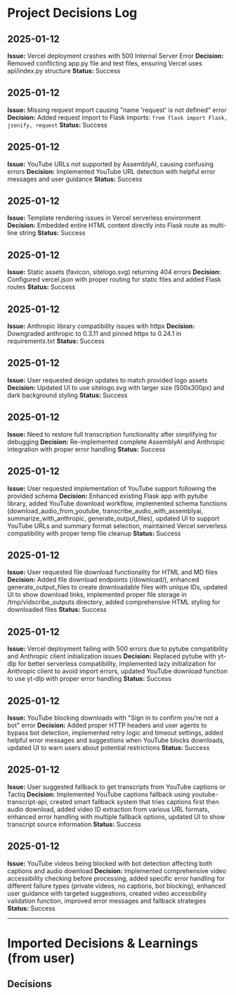 # Project Decisions Log

## 2025-01-12
**Issue:** Vercel deployment crashes with 500 Internal Server Error
**Decision:** Removed conflicting app.py file and test files, ensuring Vercel uses api/index.py structure
**Status:** Success

## 2025-01-12
**Issue:** Missing request import causing "name 'request' is not defined" error
**Decision:** Added request import to Flask imports: `from flask import Flask, jsonify, request`
**Status:** Success

## 2025-01-12
**Issue:** YouTube URLs not supported by AssemblyAI, causing confusing errors
**Decision:** Implemented YouTube URL detection with helpful error messages and user guidance
**Status:** Success

## 2025-01-12
**Issue:** Template rendering issues in Vercel serverless environment
**Decision:** Embedded entire HTML content directly into Flask route as multi-line string
**Status:** Success

## 2025-01-12
**Issue:** Static assets (favicon, sitelogo.svg) returning 404 errors
**Decision:** Configured vercel.json with proper routing for static files and added Flask routes
**Status:** Success

## 2025-01-12
**Issue:** Anthropic library compatibility issues with httpx
**Decision:** Downgraded anthropic to 0.3.11 and pinned httpx to 0.24.1 in requirements.txt
**Status:** Success

## 2025-01-12
**Issue:** User requested design updates to match provided logo assets
**Decision:** Updated UI to use sitelogo.svg with larger size (500x300px) and dark background styling
**Status:** Success

## 2025-01-12
**Issue:** Need to restore full transcription functionality after simplifying for debugging
**Decision:** Re-implemented complete AssemblyAI and Anthropic integration with proper error handling
**Status:** Success

## 2025-01-12
**Issue:** User requested implementation of YouTube support following the provided schema
**Decision:** Enhanced existing Flask app with pytube library, added YouTube download workflow, implemented schema functions (download_audio_from_youtube, transcribe_audio_with_assemblyai, summarize_with_anthropic, generate_output_files), updated UI to support YouTube URLs and summary format selection, maintained Vercel serverless compatibility with proper temp file cleanup
**Status:** Success

## 2025-01-12
**Issue:** User requested file download functionality for HTML and MD files
**Decision:** Added file download endpoints (/download/<filename>), enhanced generate_output_files to create downloadable files with unique IDs, updated UI to show download links, implemented proper file storage in /tmp/vidscribe_outputs directory, added comprehensive HTML styling for downloaded files
**Status:** Success

## 2025-01-12
**Issue:** Vercel deployment failing with 500 errors due to pytube compatibility and Anthropic client initialization issues
**Decision:** Replaced pytube with yt-dlp for better serverless compatibility, implemented lazy initialization for Anthropic client to avoid import errors, updated YouTube download function to use yt-dlp with proper error handling
**Status:** Success

## 2025-01-12
**Issue:** YouTube blocking downloads with "Sign in to confirm you're not a bot" error
**Decision:** Added proper HTTP headers and user agents to bypass bot detection, implemented retry logic and timeout settings, added helpful error messages and suggestions when YouTube blocks downloads, updated UI to warn users about potential restrictions
**Status:** Success

## 2025-01-12
**Issue:** User suggested fallback to get transcripts from YouTube captions or Tactiq
**Decision:** Implemented YouTube captions fallback using youtube-transcript-api, created smart fallback system that tries captions first then audio download, added video ID extraction from various URL formats, enhanced error handling with multiple fallback options, updated UI to show transcript source information
**Status:** Success

## 2025-01-12
**Issue:** YouTube videos being blocked with bot detection affecting both captions and audio download
**Decision:** Implemented comprehensive video accessibility checking before processing, added specific error handling for different failure types (private videos, no captions, bot blocking), enhanced user guidance with targeted suggestions, created video accessibility validation function, improved error messages and fallback strategies
**Status:** Success

---
# Imported Decisions & Learnings (from user)

## Decisions
